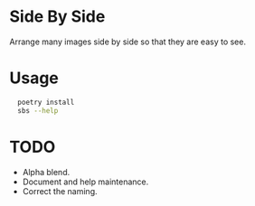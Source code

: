 # Side By Side
Arrange many images side by side so that they are easy to see.

# Usage
```sh
  poetry install
  sbs --help
```

# TODO
- Alpha blend.
- Document and help maintenance.
- Correct the naming.
